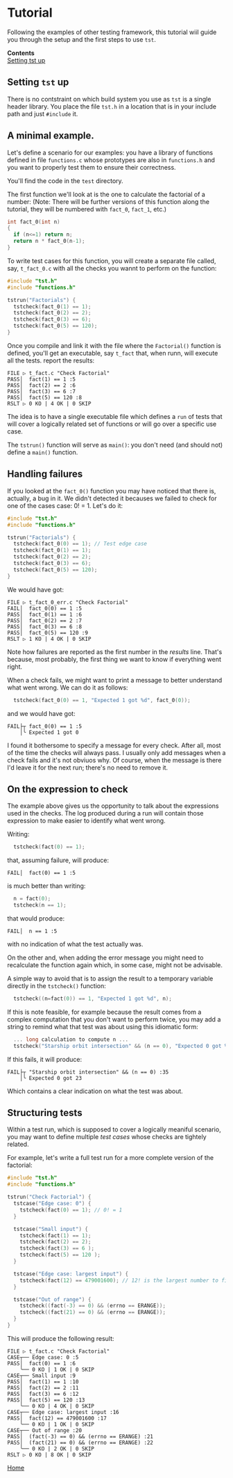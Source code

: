 <a id="top"></a>
# Tutorial

Following the examples of other testing framework, this tutorial wiil guide you through the setup
and the first steps to use `tst`.

**Contents**<br>
[Setting tst up](#setting-`tst`-up)<br>


## Setting `tst` up

There is no contstraint on which build system you use as `tst` is a single header library.
You place the file `tst.h` in a location that is in your include path and just `#include` it.

## A minimal example.

Let's define a scenario for our examples: you have a library of functions defined in file `functions.c`
whose prototypes are also in `functions.h` and you want to properly test them to ensure their correctness.

You'll find the code in the `test` directory.

The first function we'll look at is the one to calculate the factorial of a number:
(Note: There will be further versions of this function along the tutorial, they will be numbered
with `fact_0`, `fact_1`, etc.)


```c
int fact_0(int n)
{
  if (n<=1) return n;
  return n * fact_0(n-1);
}
```

To write test cases for this function, you will create a separate file called, say, `t_fact_0.c` with
all the checks you wannt to perform on the function:

```c
#include "tst.h"
#include "functions.h"

tstrun("Factorials") {
  tstcheck(fact_0(1) == 1);
  tstcheck(fact_0(2) == 2);
  tstcheck(fact_0(3) == 6);
  tstcheck(fact_0(5) == 120);
}
```
Once you compile and link it with the file where the `Factorial()` function is defined, you'll get
an executable, say `t_fact` that, when runn, will execute all the tests. report the results:

```
FILE ▷ t_fact.c "Check Factorial"
PASS│  fact(1) == 1 :5
PASS│  fact(2) == 2 :6
PASS│  fact(3) == 6 :7
PASS│  fact(5) == 120 :8
RSLT ▷ 0 KO | 4 OK | 0 SKIP
```
The idea is to have a single executable file which defines a `run` of tests that will cover a
logically related set of functions or will go over a specific use case.

The `tstrun()` function will serve as `main()`: you don't need (and should not) define a `main()` function.

## Handling failures
If you looked at the `fact_0()` function you may have noticed that there is, actually, a bug in it.
We didn't detected it becauses we failed to check for one of the cases case: 0! = 1.
Let's do it:

```c
#include "tst.h"
#include "functions.h"

tstrun("Factorials") {
  tstcheck(fact_0(0) == 1); // Test edge case
  tstcheck(fact_0(1) == 1);
  tstcheck(fact_0(2) == 2);
  tstcheck(fact_0(3) == 6);
  tstcheck(fact_0(5) == 120);
}
```
We would have got:
```
FILE ▷ t_fact_0_err.c "Check Factorial"
FAIL│  fact_0(0) == 1 :5
PASS│  fact_0(1) == 1 :6
PASS│  fact_0(2) == 2 :7
PASS│  fact_0(3) == 6 :8
PASS│  fact_0(5) == 120 :9
RSLT ▷ 1 KO | 4 OK | 0 SKIP
```
Note how failures are reported as the first number in the *results* line. That's because,
most probably, the first thing we want to know if everything went right.

When a check fails, we might want to print a message to better understand what went wrong.
We can do it as follows:

```C
  tstcheck(fact_0(0) == 1, "Expected 1 got %d", fact_0(0));
```
and we would have got:
```
FAIL├┬ fact_0(0) == 1 :5
    │╰ Expected 1 got 0
```

I found it bothersome to specify a message for every check. After all, most of the time
the checks will always pass. I usually only add messages when a check fails and it's
not obviuos why.
Of course, when the message is there I'd leave it for the next run; there's no need
to remove it.

## On the expression to check

The example above gives us the opportunity to talk about the expressions used in the 
checks. The log produced during a run will contain those expression to make easier
to identify what went wrong.

Writing:
```c
  tstcheck(fact(0) == 1);
```

that, assuming failure, will produce:
```
FAIL│  fact(0) == 1 :5
```

is much better than writing:
```c
  n = fact(0);
  tstcheck(n == 1);
```

that would produce:
```
FAIL│  n == 1 :5
```
with no indication of what the test actually was.

On the other and, when adding the error message you might need to recalculate the
function again which, in some case, might not be advisable.

A simple way to avoid that is to assign the result to a temporary variable directly
in the `tstcheck()` function:

```c
  tstcheck((n=fact(0)) == 1, "Expected 1 got %d", n);

```

If this is note feasible, for example because the result comes from a complex
computation that you don't want to perform twice, you may add a string to remind
what that test was about using this idiomatic form:

```c
  ... long calculation to compute n ...
  tstcheck("Starship orbit intersection" && (n == 0), "Expected 0 got %d", n);


```
If this fails, it will produce:

```
FAIL├┬ "Starship orbit intersection" && (n == 0) :35
    │╰ Expected 0 got 23
```
Which contains a clear indication on what the test was about.

## Structuring tests

Within a test run, which is supposed to cover a logically meaniful scenario, you 
may want to define multiple *test cases* whose checks are tightely related.

For example, let's write a full test run for a more complete version of the factorial:

```c
#include "tst.h"
#include "functions.h"

tstrun("Check Factorial") {
  tstcase("Edge case: 0") {
    tstcheck(fact(0) == 1); // 0! = 1
  }

  tstcase("Small input") {
    tstcheck(fact(1) == 1);
    tstcheck(fact(2) == 2);
    tstcheck(fact(3) == 6 );
    tstcheck(fact(5) == 120 );
  }

  tstcase("Edge case: largest input") {
    tstcheck(fact(12) == 479001600); // 12! is the largest number to fit a 32bit int.
  }

  tstcase("Out of range") {
    tstcheck((fact(-3) == 0) && (errno == ERANGE));
    tstcheck((fact(21) == 0) && (errno == ERANGE));
  }
}
```

This will produce the following result:
```
FILE ▷ t_fact.c "Check Factorial"
CASE┬── Edge case: 0 :5
PASS│  fact(0) == 1 :6
    ╰── 0 KO | 1 OK | 0 SKIP
CASE┬── Small input :9
PASS│  fact(1) == 1 :10
PASS│  fact(2) == 2 :11
PASS│  fact(3) == 6 :12
PASS│  fact(5) == 120 :13
    ╰── 0 KO | 4 OK | 0 SKIP
CASE┬── Edge case: largest input :16
PASS│  fact(12) == 479001600 :17
    ╰── 0 KO | 1 OK | 0 SKIP
CASE┬── Out of range :20
PASS│  (fact(-3) == 0) && (errno == ERANGE) :21
PASS│  (fact(21) == 0) && (errno == ERANGE) :22
    ╰── 0 KO | 2 OK | 0 SKIP
RSLT ▷ 0 KO | 8 OK | 0 SKIP
```



[Home](Readme.md#top)
